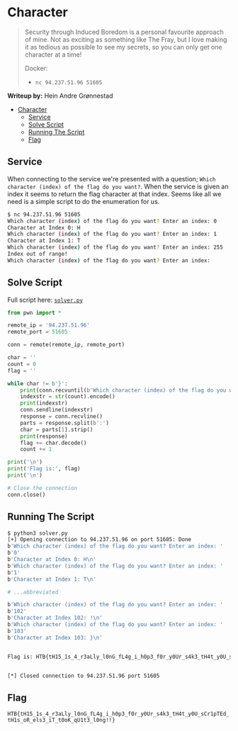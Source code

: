 # Character

> Security through Induced Boredom is a personal favourite approach of mine. Not as exciting as something like The Fray, but I love making it as tedious as possible to see my secrets, so you can only get one character at a time!
>
> Docker:
> - `nc 94.237.51.96 51605`

**Writeup by:** Hein Andre Grønnestad


- [Character](#character)
  - [Service](#service)
  - [Solve Script](#solve-script)
  - [Running The Script](#running-the-script)
  - [Flag](#flag)


## Service

When connecting to the service we're presented with a question; `Which character (index) of the flag do you want?`. When the service is given an index it seems to return the flag character at that index. Seems like all we need is a simple script to do the enumeration for us.

```bash
$ nc 94.237.51.96 51605
Which character (index) of the flag do you want? Enter an index: 0
Character at Index 0: H
Which character (index) of the flag do you want? Enter an index: 1
Character at Index 1: T
Which character (index) of the flag do you want? Enter an index: 255
Index out of range!
Which character (index) of the flag do you want? Enter an index:
```


## Solve Script

Full script here: [`solver.py`](solver.py)

```python
from pwn import *

remote_ip = '94.237.51.96'
remote_port = 51605

conn = remote(remote_ip, remote_port)

char = ''
count = 0
flag = ''

while char != b'}':
    print(conn.recvuntil(b'Which character (index) of the flag do you want? Enter an index: '))
    indexstr = str(count).encode()
    print(indexstr)
    conn.sendline(indexstr)
    response = conn.recvline()
    parts = response.split(b':')
    char = parts[1].strip()
    print(response)
    flag += char.decode()
    count += 1

print('\n')
print('Flag is:', flag)
print('\n')

# Close the connection
conn.close()

```


## Running The Script

```bash
$ python3 solver.py
[+] Opening connection to 94.237.51.96 on port 51605: Done
b'Which character (index) of the flag do you want? Enter an index: '
b'0'
b'Character at Index 0: H\n'
b'Which character (index) of the flag do you want? Enter an index: '
b'1'
b'Character at Index 1: T\n'

# ...abbreviated

b'Which character (index) of the flag do you want? Enter an index: '
b'102'
b'Character at Index 102: !\n'
b'Which character (index) of the flag do you want? Enter an index: '
b'103'
b'Character at Index 103: }\n'


Flag is: HTB{tH15_1s_4_r3aLly_l0nG_fL4g_i_h0p3_f0r_y0Ur_s4k3_tH4t_y0U_sCr1pTEd_tH1s_oR_els3_iT_t0oK_qU1t3_l0ng!!}


[*] Closed connection to 94.237.51.96 port 51605

```


## Flag

`HTB{tH15_1s_4_r3aLly_l0nG_fL4g_i_h0p3_f0r_y0Ur_s4k3_tH4t_y0U_sCr1pTEd_tH1s_oR_els3_iT_t0oK_qU1t3_l0ng!!}`
